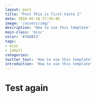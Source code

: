 ```yaml
---
layout: post
title: "Post This is first taste 2"
date: 2016-05-18 17:55:46
image: '/assets/img/'
description: 'How to use this template'
main-class: 'misc'
color: '#7AAB13'
tags:
- misc
- jekyll
categories:
twitter_text: 'How to use this template'
introduction: 'How to use this template'
---
```


# Test again

